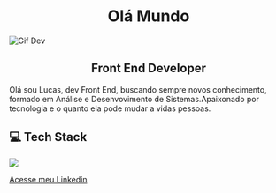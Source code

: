 <center><h1>Olá Mundo</h1></center>

![Gif Dev](https://i.pinimg.com/originals/21/11/61/21116158daaeb1459b4ec0758505e1ad.gif)

<center><h2>Front End Developer</h2></center>
<p>Olá sou Lucas, dev Front End, buscando sempre novos conhecimento, formado em Análise e Desenvovimento de Sistemas.Apaixonado por tecnologia e o quanto ela pode mudar a vidas pessoas.</p>

<h2>💻 Tech Stack</h2>
<img src="https://skillicons.dev/icons?i=vscode,html,css,js,nodejs,git,github&theme=dark" />

[Acesse meu Linkedin](https://www.linkedin.com/in/lucas-martins-73472b255/)

